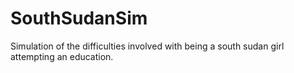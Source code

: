 SouthSudanSim
=============

Simulation of the difficulties involved with being a south sudan girl attempting an education.
